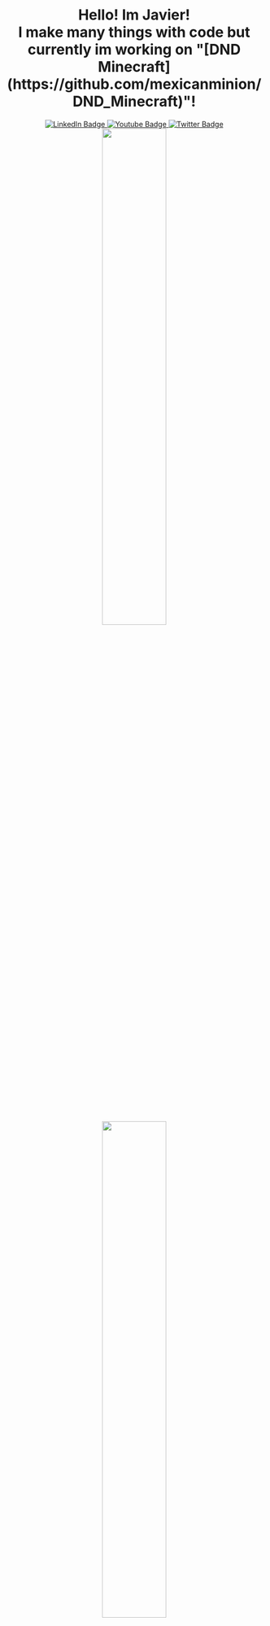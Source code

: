 <div align="center">
  <h1> Hello! Im Javier!<br>I make many things with code but currently im working on "[DND Minecraft](https://github.com/mexicanminion/DND_Minecraft)"!</h1>
  <img src="https://komarev.com/ghpvc/?username=mexicanminion&style=flat-square&color=green" alt=""/>
</div>

<div align="center">
  <a href="https://www.linkedin.com/in/javier-moncada-7a6111213/">
    <img src="https://img.shields.io/badge/LinkedIn-blue?style=for-the-badge&logo=linkedin&logoColor=white" alt="LinkedIn Badge"/>
  </a>
  <a href="https://www.youtube.com/mexicanminion">
    <img src="https://img.shields.io/badge/YouTube-red?style=for-the-badge&logo=youtube&logoColor=white" alt="Youtube Badge"/>
  </a>
  <a href="https://twitter.com/mexminion">
    <img src="https://img.shields.io/badge/Twitter-blue?style=for-the-badge&logo=twitter&logoColor=white" alt="Twitter Badge"/>
  </a>
</div>

<div align="center">
  <img src="https://github-readme-stats.vercel.app/api?username=mexicanminion&show_icons=true&theme=merko" width="50%"/>
  <br> 
  <img src="https://github-readme-streak-stats.herokuapp.com/?user=mexicanminion&theme=merko" width="50%"/>
</div>

